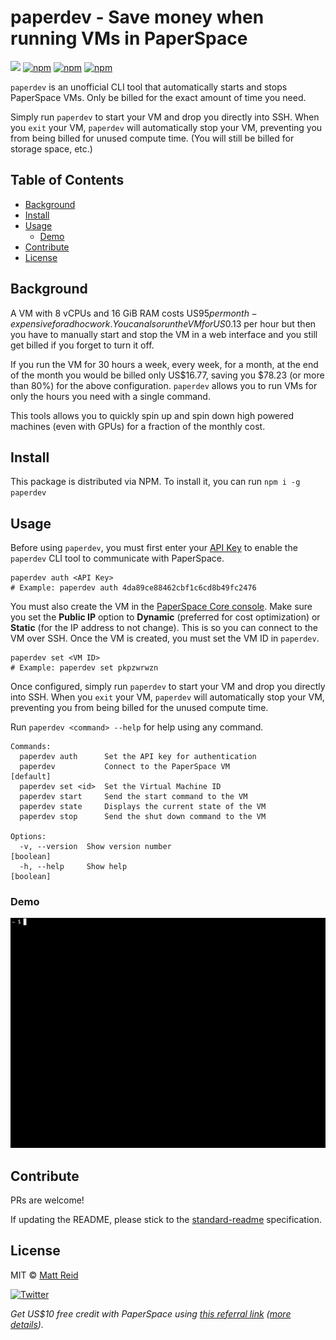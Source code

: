 # paperdev - Save money when running VMs in PaperSpace

[![](https://img.shields.io/badge/readme%20style-standard-brightgreen.svg?style=flat-square)](https://github.com/RichardLitt/standard-readme)
[![npm](https://img.shields.io/npm/v/paperdev.svg)](https://www.npmjs.com/package/paperdev)
[![npm](https://img.shields.io/npm/l/paperdev.svg)](https://spdx.org/licenses/MIT)
[![npm](https://img.shields.io/npm/dt/paperdev.svg)](<[![npm](https://img.shields.io/npm/v/npm.svg)](https://www.npmjs.com/package/paperdev)>)

`paperdev` is an unofficial CLI tool that automatically starts and stops PaperSpace VMs. Only be billed for the exact amount of time you need.

Simply run `paperdev` to start your VM and drop you directly into SSH. When you `exit` your VM, `paperdev` will automatically stop your VM, preventing you from being billed for unused compute time. (You will still be billed for storage space, etc.)

## Table of Contents

- [Background](#background)
- [Install](#install)
- [Usage](#usage)
  - [Demo](#demo)
- [Contribute](#contribute)
- [License](#license)

## Background

A VM with 8 vCPUs and 16 GiB RAM costs US$95 per month - expensive for adhoc work. You can also run the VM for US$0.13 per hour but then you have to manually start and stop the VM in a web interface and you still get billed if you forget to turn it off.

If you run the VM for 30 hours a week, every week, for a month, at the end of the month you would be billed only US$16.77, saving you $78.23 (or more than 80%) for the above configuration. `paperdev` allows you to run VMs for only the hours you need with a single command.

This tools allows you to quickly spin up and spin down high powered machines (even with GPUs) for a fraction of the monthly cost.

## Install

This package is distributed via NPM. To install it, you can run `npm i -g paperdev`

## Usage

Before using `paperdev`, you must first enter your [API Key](https://docs.paperspace.com/core/api-reference/#how-to-generate-an-api-key) to enable the `paperdev` CLI tool to communicate with PaperSpace.

```
paperdev auth <API Key>
# Example: paperdev auth 4da89ce88462cbf1c6cd8b49fc2476
```

You must also create the VM in the [PaperSpace Core console](https://console.paperspace.com/). Make sure you set the **Public IP** option to **Dynamic** (preferred for cost optimization) or **Static** (for the IP address to not change). This is so you can connect to the VM over SSH. Once the VM is created, you must set the VM ID in `paperdev`.

```
paperdev set <VM ID>
# Example: paperdev set pkpzwrwzn
```

Once configured, simply run `paperdev` to start your VM and drop you directly into SSH. When you `exit` your VM, `paperdev` will automatically stop your VM, preventing you from being billed for the unused compute time.

Run `paperdev <command> --help` for help using any command.

```
Commands:
  paperdev auth      Set the API key for authentication
  paperdev           Connect to the PaperSpace VM                      [default]
  paperdev set <id>  Set the Virtual Machine ID
  paperdev start     Send the start command to the VM
  paperdev state     Displays the current state of the VM
  paperdev stop      Send the shut down command to the VM

Options:
  -v, --version  Show version number                                   [boolean]
  -h, --help     Show help                                             [boolean]
```

### Demo

![paperdev](https://raw.githubusercontent.com/mattreid1/paperdev/main/paperdev.gif)

## Contribute

PRs are welcome!

If updating the README, please stick to the [standard-readme](https://github.com/RichardLitt/standard-readme) specification.

## License

MIT © [Matt Reid](https://mattreid.dev)

[![Twitter](https://img.shields.io/twitter/url/https/twitter.com/matt_reid1.svg?style=social&label=Follow%20%40matt_reid1)](https://twitter.com/matt_reid1)

_Get US$10 free credit with PaperSpace using [this referral link](https://console.paperspace.com/signup?R=X401JCX) ([more details](https://docs.paperspace.com/account-management/account/referrals/))._
